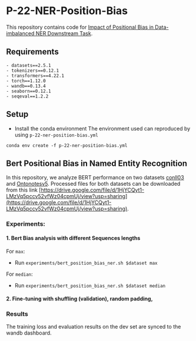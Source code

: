# P-22-NER-Position-Bias

This repository contains code for [Impact of Positional Bias in Data-imbalanced NER Downstream Task]().

## Requirements

    - datasets==2.5.1
    - tokenizers==0.12.1
    - transformers==4.22.1
    - torch==1.12.0
    - wandb==0.13.4
    - seaborn==0.12.1
    - seqeval==1.2.2


## Setup

* Install the conda environment
The environment used can reproduced by using `p-22-ner-position-bias.yml`
```shell
conda env create -f p-22-ner-position-bias.yml
```

## Bert Positional Bias in Named Entity Recognition
In this repository, we analyze BERT performance on two datasets [conll03](https://www.clips.uantwerpen.be/conll2003/ner/) and [Ontonotesv5](https://catalog.ldc.upenn.edu/LDC2013T19). Processed files for both datasets can be downloaded from this link [https://drive.google.com/file/d/1HjYCQyt1-LMzVq5pccv52vfWz04cpmUj/view?usp=sharing](https://drive.google.com/file/d/1HjYCQyt1-LMzVq5pccv52vfWz04cpmUj/view?usp=sharing).

### Experiments:

#### 1. Bert Bias analysis with different Sequences lengths

For `max`:
- Run `experiments/bert_position_bias_ner.sh $dataset max`

For `median`:
- Run `experiments/bert_position_bias_ner.sh $dataset median`
 

#### 2. Fine-tuning with shuffling (validation), random padding,



### Results
The training loss and evaluation results on the dev set are synced to the wandb dashboard.
